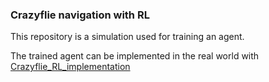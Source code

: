 ### Crazyflie navigation with RL
This repository is a simulation used for training an agent.

The trained agent can be implemented in the real world with [Crazyflie_RL_implementation](https://github.com/Warrevh/Crazyflie_RL_implementation)
